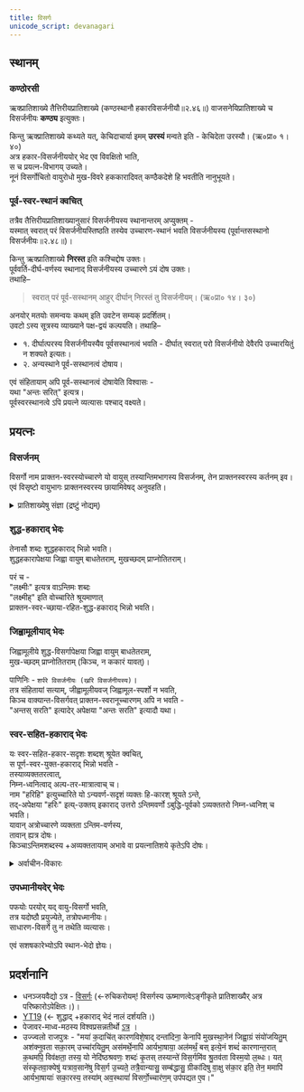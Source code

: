 ```yaml
---
title: विसर्गः
unicode_script: devanagari
---
```



## स्थानम् 
### कण्ठोरसी
ऋक्प्रातिशाख्ये तैत्तिरीयप्रातिशाख्ये (कण्ठस्थानौ हकारविसर्जनीयौ॥२.४६॥) वाजसनेयिप्रातिशाख्ये च विसर्जनीयः **कण्ठ्य** इत्युक्तः।  

किन्तु ऋक्प्रातिशाख्ये कथ्यते यत्, केचिदाचार्या इमम् **उरस्यं** मन्वते इति - केचिदेता उरस्यौ। (ऋ०प्रा० १। ४०)  
अत्र हकार-विसर्जनीययोर् भेद एव विवक्षितो भाति,  
स च प्रयत्न-विभागय् उच्यते।  
नूनं विसर्गोचितो वायुरोधो मुख-विवरे हककारादिवत् कण्ठैकदेशे हि भवतीति नानुभूयते। 

### पूर्व-स्वर-स्थानं क्वचित्
तत्रैव तैत्तिरीयप्रातिशाख्यानुसारं विसर्जनीयस्य स्थानान्तरम् अप्युक्तम् -  
यस्मात् स्वरात् परं विसर्जनीयस्तिष्ठति तस्येव उच्चारण-स्थानं भवति विसर्जनीयस्य (पूर्वान्तसस्थानो विसर्जनीयः॥२.४८॥)।  

किन्तु ऋक्प्रातिशाख्ये **निरस्त** इति कश्चिद्दोष उक्तः।  
पूर्ववर्ति-दीर्घ-वर्णस्य स्थानाद् विसर्जनीयस्य उच्चारणे ऽयं दोष उक्तः।  
तथाहि– 

> स्वरात् परं पूर्व-सस्थानम् आहुर् दीर्घान् निरस्तं तु विसर्जनीयम्। (ऋ०प्रा० १४। ३०)

अनयोर् मतयोः समन्वयः कथम् इति उवटेन सम्यक् प्रदर्शितम्।  
उवटो ऽस्य सूत्रस्य व्याख्याने पक्ष-द्वयं कल्पयति। तथाहि–

- १. दीर्घात्परस्य विसर्जनीयस्यैव पूर्वसस्थानत्वं भवति - दीर्घात् स्वरात् परो विसर्जनीयो देवैरपि उच्चारयितुं न शक्यते इत्यतः।
- २. अन्यस्थाने पूर्व-सस्थानत्वं दोषाय।

एवं संहितायाम् अपि पूर्व-सस्थानत्वं दोषायेति विश्वासः -  
यथा "अन्तः सरित्" इत्यत्र।  
पूर्वस्वरस्थानत्वे ऽपि प्रयत्ने व्यत्यासः पश्चाद् वक्ष्यते। 

## प्रयत्नः
### विसर्जनम्
विसर्गो नाम प्राक्तन-स्वरस्योच्चारणे यो वायुस् तस्यान्तिमभागस्य विसर्जनम्, तेन प्राक्तनस्वरस्य कर्तनम् इव। एवं विसृष्टो वायुभागः प्राक्तनस्वरस्य छायामिवेषद् अनुवहति।

<details><summary>प्रातिशाख्येषु संज्ञा (द्रष्टुं नोद्यम्)</summary>

- (प्रमाण-स्रोतांसि - राकेशवचनानि।)
- तैत्तिरीयप्रातिशाख्यस्य वैदिकाभरणभाष्ये उच्यते यत् "वायोर्विसर्जनेन जन्यत्वाद् अयं विसर्जनीयो भवति"। (तै०प्रा०वै०भा० १। १८)
- ऋक्प्रातिशाख्ये तथा तैत्तिरीयप्रातिशाख्ये यद्यपि विसर्जनीयसंज्ञा न विहिता किन्तु विसर्जनीयशब्दस्य बहुधा प्रयोग उपलभ्यते।
- वाजसनेयिप्रातिशाख्ये तथा ऋक्तन्त्रे विसर्जनीयसंज्ञा विहिता। (अः इति विसर्जनीयः। वा०प्रा० ८। २२, ऋ०तं० १। २) अथर्वप्रातिशाख्ये विसर्जनीयसंज्ञा न विधीयते। किन्तु विसर्जनीयशब्दस्य प्रयोगः बहुधा समुपलभ्यते। किन्तु, विसर्जनीयस्य कृते अभिनिष्ठानशब्दस्य प्रयोगोऽपि अत्र विहितः। तथाहि– विसर्जनीयोऽभिनिष्ठानः। (च०अ० १। ४२)
</details>

### शुद्ध-हकाराद् भेदः
तेनासौ शब्दः शुद्धहकाराद् भिन्नो भवति।  
शुद्धहकारापेक्षया जिह्वा वायुम् बाधतेतराम्, मुखच्छदम् प्राप्नोतितराम्।  

परं च -  
"लक्ष्मीः" इत्यत्र वाऽन्तिमः शब्दः  
"लक्ष्मीह्" इति वोच्चारिते श्रूयमाणात्   
प्राक्तन-स्वर-च्छाया-रहित-शुद्ध-हकाराद् भिन्नो भवति।

### जिह्वामूलीयाद् भेदः
जिह्वामूलीये शुद्ध-विसर्गापेक्षया जिह्वा वायुम् बाधतेतराम्,  
मुख-च्छदम् प्राप्नोतितराम् (किञ्च, न ककारं यावत्)।  


पाणिनिः - `शर्परे विसर्जनीयः (खरि विसर्जनीयस्य)`।  
तत्र संहितायां सत्याम्, जीह्वामूलीयवज् जिह्वामूल-स्पर्शो न भवति,  
किञ्च वाक्यान्त-विसर्गवत् प्राक्तन-स्वरानूच्चारणम् अपि न भवति -  
"अन्तस् सरति" इत्यादेर् अपेक्षया "अन्तः सरति" इत्यादौ यथा।

### स्वर-सहित-हकाराद् भेदः
यः स्वर-सहित-हकार-सदृशः शब्दश् श्रूयेत क्वचित्,  
स पूर्ण-स्वर-युक्त-हकाराद् भिन्नो भवति -  
तस्याव्यक्ततरत्वात्,  
निम्न-ध्वनित्वाद् अल्प-तर-मात्रात्वाच् च।  
नाम "हरिहि" इत्युच्चारिते यो ऽन्यवर्ण-सदृशं व्यक्तः हि-कारश् श्रूयते ऽन्ते,  
तद्-अपेक्षया "हरिः" इत्य्-उक्तय् इकाराद् उत्तरो ऽन्तिमवर्णो ऽबुद्धि-पूर्वको ऽव्यक्ततरो निम्न-ध्वनिश् च भवति।  
यावान् अत्रोच्चारणे व्यक्तता ऽन्तिम-वर्णस्य,  
तावान् ह्यत्र दोषः।  
किञ्चाऽन्तिमशब्दस्य +अव्यक्ततायाम् अभावे वा प्रयत्नातिशये कृतेऽपि दोषः।


<details><summary>अर्वाचीन-विकारः</summary>

> "the voiced ह survived in all the Prakrits from the ancient to modern times.  Under the influence of this situation, the pronunciation of visarga was affected and in many regions of India a word like देवैः came to be pronounced as देवैहि.  This is no surprise, as the instrumental plural form reported in Prakrit and Pali exactly matches देवेहि [Skt. ऐ > ए, standard change in Pali and Prakrit]. "

इति देशपाण्डेय-माधवः। नैवमित्यन्ये।
</details>


### उपध्मानीयदेर् भेदः
पफयोः परयोर् यद् वायु-विसर्गो भवति,  
तत्र यदोष्ठौ प्रयुज्येते, तत्रोपध्मानीयः।  
साधारण-विसर्गे तु न तथेति व्यत्यासः।  

एवं सशषकारेभ्योऽपि स्थान-भेदो ज्ञेयः। 

## प्रदर्शनानि
- धनञ्जयवैद्यो ऽत्र - [विसर्गः](http://deejayvaidya.tumblr.com/post/42427555259/sanskrit-pronunciation-podcast-6-visarga) (<-रुचिकरोयम्! विसर्गस्य ऊष्माणत्वेऽङ्गीकृते प्रातिशाख्यैर् अत्र परिष्कारोऽपेक्षितः।)।
- [YT19](https://www.youtube.com/watch?v=BTzqFzFsWS0&feature=youtu.be) (<- शुद्धाद् +हकाराद् भेदं नालं दर्शयति।)
- पेजावर-माध्व-मठस्य विश्वप्रसन्नतीर्थो [ऽत्र](https://www.youtube.com/watch?v=dSY_ZOtTjuM&list=PL-L4Wguz-JM7dUqAVrvXg6F2q6Z5mjFu9&index=7) ।
- उज्ज्वलो राजपुत्रः - "मया॑ क॒दाचि॑त् कारणविशे॒षाद् दन्ता॑दिना॒ केनापि॑ मुखस्था॒नेन॑ जिह्वा॒ग्रं संयो॑जयितु॒म् अश॑क्नुवता सका॒रम् उच्चा॑रयितु॒म् अस॑मर्थे॒नापि॑ आर्यभा॒षाया॒ अल॑मर्थं॒ बस् इत्ये॒नं शब्दं॑ कारणान्त॒रात् क॒थमपि॒ विव॑क्षता॒ तस्य॒ यो नेदि॑ष्ठश्रवणः॒ शब्दः॑ कृ॒तस् तस्यान्ते॑ विस॒र्गमि॑व श्रु॒तव॑ता विस्म॒यो ल॒ब्धः। यत् सं॑स्कृतवा॒क्येषु॑ यत्राव॒साने॑षु विस॒र्ग उ॒च्यते॒ तत्रै॒वान्यासु॒ सम्ब॑द्धासु॒ ग्रीका॑दिषु वा॒क्षु स॑का॒र इति॒ तेन॒ ममापि॑ आर्यभा॒षायाः॑ सका॒रस्य॒ तस्या॑म् अव॒स्थायां॑ विसर्गो॒च्चार॑ण॒म् उप॑पद्यत ए॒व।"